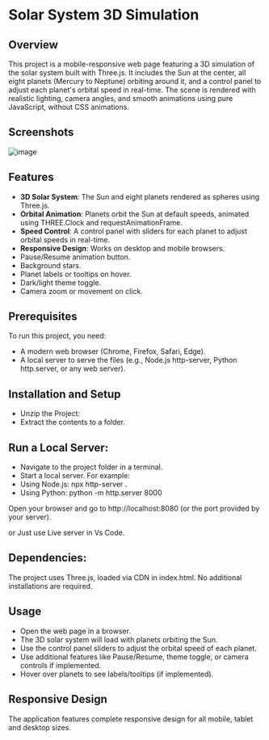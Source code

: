 # Solar System 3D Simulation

## Overview
This project is a mobile-responsive web page featuring a 3D simulation of the solar system built with Three.js. It includes the Sun at the center, all eight planets (Mercury to Neptune) orbiting around it, and a control panel to adjust each planet's orbital speed in real-time. The scene is rendered with realistic lighting, camera angles, and smooth animations using pure JavaScript, without CSS animations.

## Screenshots

![image](https://github.com/user-attachments/assets/db32dea6-591b-4d89-b570-6c961933511e)


## Features
- **3D Solar System**: The Sun and eight planets rendered as spheres using Three.js.
- **Orbital Animation**: Planets orbit the Sun at default speeds, animated using THREE.Clock and requestAnimationFrame.
- **Speed Control**: A control panel with sliders for each planet to adjust orbital speeds in real-time.
- **Responsive Design**: Works on desktop and mobile browsers.
- Pause/Resume animation button.
- Background stars.
- Planet labels or tooltips on hover.
- Dark/light theme toggle.
- Camera zoom or movement on click.

## Prerequisites
To run this project, you need:

- A modern web browser (Chrome, Firefox, Safari, Edge).
- A local server to serve the files (e.g., Node.js http-server, Python http.server, or any web server).

## Installation and Setup

- Unzip the Project:
- Extract the contents to a folder.

## Run a Local Server:

- Navigate to the project folder in a terminal.
- Start a local server. For example:
- Using Node.js: npx http-server .
- Using Python: python -m http.server 8000


Open your browser and go to http://localhost:8080 (or the port provided by your server).

or Just use Live server in Vs Code.

## Dependencies:

The project uses Three.js, loaded via CDN in index.html. No additional installations are required.

## Usage

- Open the web page in a browser.
- The 3D solar system will load with planets orbiting the Sun.
- Use the control panel sliders to adjust the orbital speed of each planet.
- Use additional features like Pause/Resume, theme toggle, or camera controls if implemented.
- Hover over planets to see labels/tooltips (if implemented).

## Responsive Design
The application features complete responsive design for all mobile, tablet and desktop sizes.
